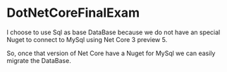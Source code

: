 # DotNetCoreFinalExam

I choose to use Sql as base DataBase because we do not have an special Nuget to connect to MySql using Net Core 3 preview 5.

So, once that version of Net Core have a Nuget for MySql we can easily migrate the DataBase.
